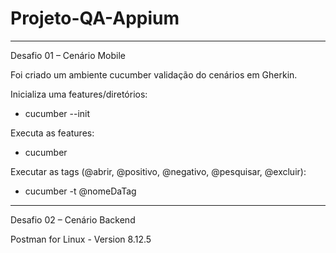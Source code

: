 # Projeto-QA-Appium

***********************************************************************
Desafio 01 – Cenário Mobile

Foi criado um ambiente cucumber validação do cenários em Gherkin.

Inicializa uma features/diretórios: 

- cucumber --init

Executa as features:

- cucumber

Executar as tags (@abrir, @positivo, @negativo, @pesquisar, @excluir):

- cucumber -t @nomeDaTag

***********************************************************************
Desafio 02 – Cenário Backend

Postman for Linux - Version 8.12.5
